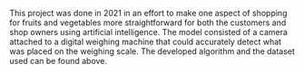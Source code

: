 This project was done in 2021 in an effort to make one aspect of shopping for fruits and vegetables more straightforward for both the customers and shop owners using artificial intelligence. The model consisted of a camera attached to a digital weighing machine that could accurately detect what was placed on the weighing scale. The developed algorithm and the dataset used can be found above.
